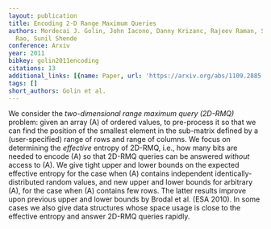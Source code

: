 ```yaml
---
layout: publication
title: Encoding 2-D Range Maximum Queries
authors: Mordecai J. Golin, John Iacono, Danny Krizanc, Rajeev Raman, S. Srinivasa
  Rao, Sunil Shende
conference: Arxiv
year: 2011
bibkey: golin2011encoding
citations: 13
additional_links: [{name: Paper, url: 'https://arxiv.org/abs/1109.2885'}]
tags: []
short_authors: Golin et al.
---
```

We consider the *two-dimensional range maximum query (2D-RMQ)* problem:
given an array \(A\) of ordered values, to pre-process it so that we can find the
position of the smallest element in the sub-matrix defined by a
(user-specified) range of rows and range of columns. We focus on determining
the *effective* entropy of 2D-RMQ, i.e., how many bits are needed to
encode \(A\) so that 2D-RMQ queries can be answered *without* access to \(A\).
We give tight upper and lower bounds on the expected effective entropy for the
case when \(A\) contains independent identically-distributed random values, and
new upper and lower bounds for arbitrary \(A\), for the case when \(A\) contains
few rows. The latter results improve upon previous upper and lower bounds by
Brodal et al. (ESA 2010). In some cases we also give data structures whose
space usage is close to the effective entropy and answer 2D-RMQ queries
rapidly.